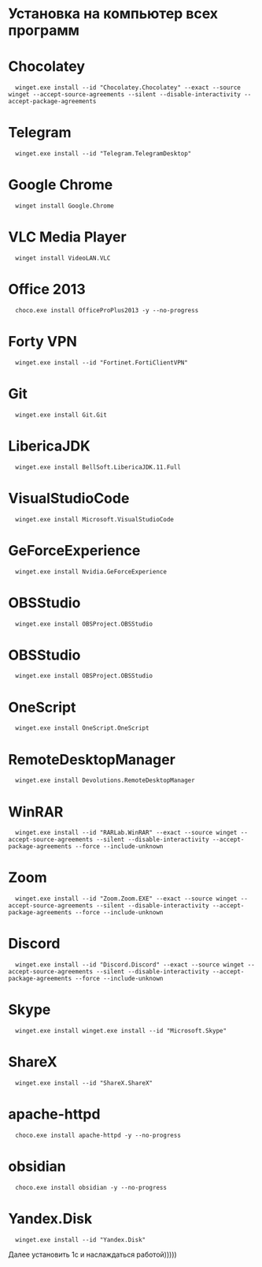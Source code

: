 # Установка на компьютер всех программ
#   Chocolatey
      winget.exe install --id "Chocolatey.Chocolatey" --exact --source winget --accept-source-agreements --silent --disable-interactivity --accept-package-agreements
#  Telegram 
      winget.exe install --id "Telegram.TelegramDesktop"
#  Google Chrome 
      winget install Google.Chrome
#  VLC Media Player 
      winget install VideoLAN.VLC
#  Office 2013 
      choco.exe install OfficeProPlus2013 -y --no-progress
#  Forty VPN
      winget.exe install --id "Fortinet.FortiClientVPN"
#   Git
      winget.exe install Git.Git
#   LibericaJDK
      winget.exe install BellSoft.LibericaJDK.11.Full          
#   VisualStudioCode
      winget.exe install Microsoft.VisualStudioCode           
#   GeForceExperience
      winget.exe install Nvidia.GeForceExperience        
#   OBSStudio
      winget.exe install OBSProject.OBSStudio
#   OBSStudio
      winget.exe install OBSProject.OBSStudio
#   OneScript
      winget.exe install OneScript.OneScript
#   RemoteDesktopManager
      winget.exe install Devolutions.RemoteDesktopManager      
#   WinRAR
      winget.exe install --id "RARLab.WinRAR" --exact --source winget --accept-source-agreements --silent --disable-interactivity --accept-package-agreements --force --include-unknown     
#   Zoom
      winget.exe install --id "Zoom.Zoom.EXE" --exact --source winget --accept-source-agreements --silent --disable-interactivity --accept-package-agreements --force --include-unknown
#   Discord
      winget.exe install --id "Discord.Discord" --exact --source winget --accept-source-agreements --silent --disable-interactivity --accept-package-agreements --force --include-unknown      
#   Skype
      winget.exe install winget.exe install --id "Microsoft.Skype"      
#   ShareX
      winget.exe install --id "ShareX.ShareX"     
#   apache-httpd
      choco.exe install apache-httpd -y --no-progress      
#   obsidian
      choco.exe install obsidian -y --no-progress     
#   Yandex.Disk
      winget.exe install --id "Yandex.Disk" 

Далее установить 1с и наслаждаться работой)))))


           

